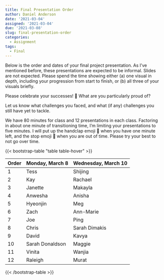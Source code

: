 ```yaml
---
title: Final Presentation Order
author: Daniel Anderson
date: '2021-03-04'
assigned: '2021-03-04'
due: '2021-03-08'
slug: final-presentation-order
categories:
  - Assignment
tags:
  - Final
---
```


Below is the order and dates of your final project presentation. As I’ve mentioned before, these presentations are expected to be informal. Slides are not expected. Please spend the time showing either (a) one visual in depth, including your progression from start to finish, or (b) all three of your visuals briefly.

Please celebrate your successes\! 🎉 What are you particularly proud of?

Let us know what challenges you faced, and what (if any) challenges you still have yet to tackle.

We have 80 minutes for class and 12 presentations in each class. Factoring in about one minute of transitioning time, I’m limiting your presentations to five minutes. I will put up the handclap emoji 👏 when you have one minute left, and the stop emoji 🛑 when you are out of time. Please try your best to not go over time.

{{< bootstrap-table "table table-hover" >}}

| Order | Monday, March 8 | Wednesday, March 10 |
| :---- | :-------------- | :------------------ |
| 1     | Tess            | Shijing             |
| 2     | Kay             | Rachael             |
| 3     | Janette         | Makayla             |
| 4     | Anwesha         | Anisha              |
| 5     | Hyeonjin        | Meg                 |
| 6     | Zach            | Ann-Marie           |
| 7     | Joe             | Ping                |
| 8     | Chris           | Sarah Dimakis       |
| 9     | David           | Kavya               |
| 10    | Sarah Donaldson | Maggie              |
| 11    | Vinita          | Wanjia              |
| 12    | Raleigh         | Murat               |

{{< /bootstrap-table >}}
